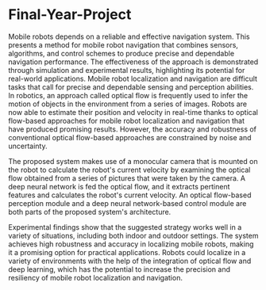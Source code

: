 # Final-Year-Project

Mobile robots depends on a reliable and effective navigation system. This presents a method for mobile robot navigation that combines sensors, algorithms, and control schemes to produce precise and dependable navigation performance. The effectiveness of the approach is demonstrated through simulation and experimental results, highlighting its potential for real-world applications. Mobile robot localization and navigation are difficult tasks that call for precise and dependable sensing and perception abilities. In robotics, an approach called optical flow is frequently used to infer the motion of objects in the environment from a series of images. Robots are now able to estimate their position and velocity in real-time thanks to optical flow-based approaches for mobile robot localization and navigation that have produced promising results. However, the accuracy and robustness of conventional optical flow-based approaches are constrained by noise and uncertainty.

The proposed system makes use of a monocular camera that is mounted on the robot to calculate the robot's current velocity by examining the optical flow obtained from a series of pictures that were taken by the camera. A deep neural network is fed the optical flow, and it extracts pertinent features and calculates the robot's current velocity. An optical flow-based perception module and a deep neural network-based control module are both parts of the proposed system's architecture.

Experimental findings show that the suggested strategy works well in a variety of situations, including both indoor and outdoor settings. The system achieves high robustness and accuracy in localizing mobile robots, making it a promising option for practical applications. Robots could localize in a variety of environments with the help of the integration of optical flow and deep learning, which has the potential to increase the precision and resiliency of mobile robot localization and navigation.
